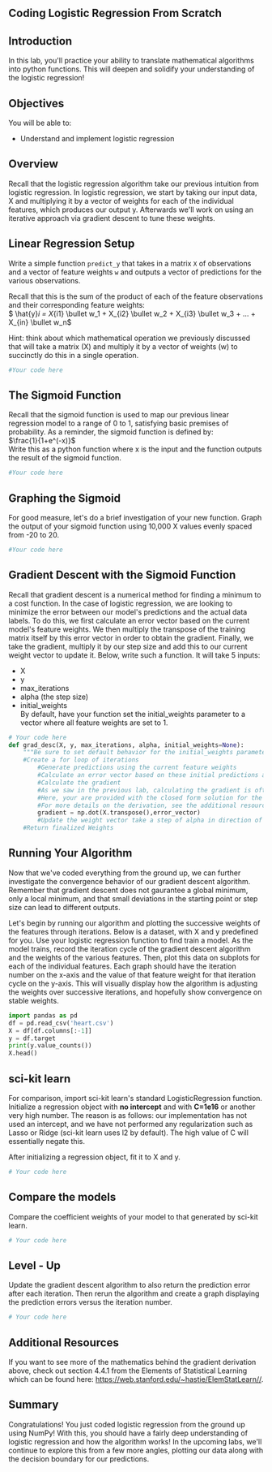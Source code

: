 
## Coding Logistic Regression From Scratch

## Introduction

In this lab, you'll practice your ability to translate mathematical algorithms into python functions. This will deepen and solidify your understanding of the logistic regression!

## Objectives

You will be able to:
* Understand and implement logistic regression

## Overview

Recall that the logistic regression algorithm take our previous intuition from logistic regression. In logistic regression, we start by taking our input data, X and multiplying it by a vector of weights for each of the individual features, which produces our output y. Afterwards we'll work on using an iterative approach via gradient descent to tune these weights.

## Linear Regression Setup

Write a simple function `predict_y` that takes in a matrix `X` of observations and a vector of feature weights `w` and outputs a vector of predictions for the various observations.

Recall that this is the sum of the product of each of the feature observations and their corresponding feature weights:  
$ \hat{y}_i = X_{i1} \bullet w_1 + X_{i2} \bullet w_2 + X_{i3} \bullet w_3 + ... + X_{in} \bullet w_n$

Hint: think about which mathematical operation we previously discussed that will take a matrix (X) and multiply it by a vector of weights (w) to succinctly do this in a single operation.


```python
#Your code here
```

## The Sigmoid Function

Recall that the sigmoid function is used to map our previous linear regression model to a range of 0 to 1, satisfying basic premises of probability. As a reminder, the sigmoid function is defined by:  
$\frac{1}{1+e^(-x)}$  
Write this as a python function where x is the input and the function outputs the result of the sigmoid function.


```python
#Your code here
```

## Graphing the Sigmoid

For good measure, let's do a brief investigation of your new function. Graph the output of your sigmoid function using 10,000 X values evenly spaced from -20 to 20.


```python
#Your code here
```

## Gradient Descent with the Sigmoid Function

Recall that gradient descent is a numerical method for finding a minimum to a cost function. In the case of logistic regression, we are looking to minimize the error between our model's predictions and the actual data labels. To do this, we first calculate an error vector based on the current model's feature weights. We then multiply the transpose of the training matrix itself by this error vector in order to obtain the gradient. Finally, we take the gradient, multiply it by our step size and add this to our current weight vector to update it. Below, write such a function. It will take 5 inputs:  
* X
* y
* max_iterations
* alpha (the step size)
* initial_weights  
By default, have your function set the initial_weights parameter to a vector where all feature weights are set to 1.


```python
# Your code here
def grad_desc(X, y, max_iterations, alpha, initial_weights=None):
    """Be sure to set default behavior for the initial_weights parameter."""
    #Create a for loop of iterations
        #Generate predictions using the current feature weights
        #Calculate an error vector based on these initial predictions and the correct labels
        #Calculate the gradient 
        #As we saw in the previous lab, calculating the gradient is often the most difficult task.
        #Here, your are provided with the closed form solution for the gradient of the log-loss function derived from MLE
        #For more details on the derivation, see the additional resources section below.
        gradient = np.dot(X.transpose(),error_vector) 
        #Update the weight vector take a step of alpha in direction of gradient 
    #Return finalized Weights
```

## Running Your Algorithm

Now that we've coded everything from the ground up, we can further investigate the convergence behavior of our gradient descent algorithm. Remember that gradient descent does not gaurantee a global minimum, only a local minimum, and that small deviations in the starting point or step size can lead to different outputs.  
  
Let's begin by running our algorithm and plotting the successive weights of the features through iterations. Below is a dataset, with X and y predefined for you. Use your logistic regression function to find train a model. As the model trains, record the iteration cycle of the gradient descent algorithm and the weights of the various features. Then, plot this data on subplots for each of the individual features. Each graph should have the iteration number on the x-axis and the value of that feature weight for that iteration cycle on the y-axis. This will visually display how the algorithm is adjusting the weights over successive iterations, and hopefully show convergence on stable weights.


```python
import pandas as pd
df = pd.read_csv('heart.csv')
X = df[df.columns[:-1]]
y = df.target
print(y.value_counts())
X.head()
```

## sci-kit learn

For comparison, import sci-kit learn's standard LogisticRegression function. Initialize a regression object with **no intercept** and with **C=1e16** or another very high number. The reason is as follows: our implementation has not used an intercept, and we have not performed any regularization such as Lasso or Ridge (sci-kit learn uses l2 by default). The high value of C will essentially negate this.

After initializing a regression object, fit it to X and y.


```python
# Your code here
```

## Compare the models

Compare the coefficient weights of your model to that generated by sci-kit learn.


```python
# Your code here
```

## Level - Up

Update the gradient descent algorithm to also return the prediction error after each iteration. Then rerun the algorithm and create a graph displaying the prediction errors versus the iteration number.


```python
# Your code here
```

## Additional Resources

If you want to see more of the mathematics behind the gradient derivation above, check out section 4.4.1 from the Elements of Statistical Learning which can be found here: https://web.stanford.edu/~hastie/ElemStatLearn//.

## Summary

Congratulations! You just coded logistic regression from the ground up using NumPy! With this, you should have a fairly deep understanding of logistic regression and how the algorithm works! In the upcoming labs, we'll continue to explore this from a few more angles, plotting our data along with the decision boundary for our predictions.
